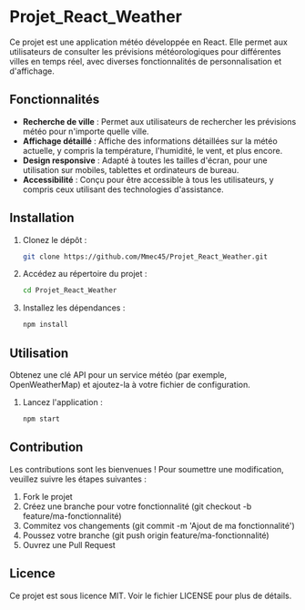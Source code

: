# Projet_React_Weather

Ce projet est une application météo développée en React. Elle permet aux utilisateurs de consulter les prévisions météorologiques pour différentes villes en temps réel, avec diverses fonctionnalités de personnalisation et d'affichage.

## Fonctionnalités

- **Recherche de ville** : Permet aux utilisateurs de rechercher les prévisions météo pour n'importe quelle ville.
- **Affichage détaillé** : Affiche des informations détaillées sur la météo actuelle, y compris la température, l'humidité, le vent, et plus encore.
- **Design responsive** : Adapté à toutes les tailles d'écran, pour une utilisation sur mobiles, tablettes et ordinateurs de bureau.
- **Accessibilité** : Conçu pour être accessible à tous les utilisateurs, y compris ceux utilisant des technologies d'assistance.

## Installation

1. Clonez le dépôt :
   ```bash
   git clone https://github.com/Mmec45/Projet_React_Weather.git
2. Accédez au répertoire du projet :
   ```bash
   cd Projet_React_Weather
3. Installez les dépendances :
   ```bash
   npm install   

## Utilisation

Obtenez une clé API pour un service météo (par exemple, OpenWeatherMap) et ajoutez-la à votre fichier de configuration.

1. Lancez l'application :
    ```bash
   npm start

## Contribution

Les contributions sont les bienvenues ! Pour soumettre une modification, veuillez suivre les étapes suivantes :

1. Fork le projet
2. Créez une branche pour votre fonctionnalité (git checkout -b feature/ma-fonctionnalité)
3. Commitez vos changements (git commit -m 'Ajout de ma fonctionnalité')
4. Poussez votre branche (git push origin feature/ma-fonctionnalité)
5. Ouvrez une Pull Request

## Licence  

Ce projet est sous licence MIT. Voir le fichier LICENSE pour plus de détails.

